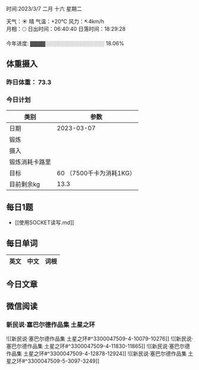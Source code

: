 

时间:2023/3/7 二月 十六 星期二

天气：☀️   晴 气温：+20°C 风力：↖4km/h  
月相：🌕 日出时间：06:40:40 日落时间：18:29:28

今年进度: ▓▓▓▓░░░░░░░░░░░░░░░░ 18.06%

## 体重摄入

### 昨日体重： 73.3
### 今日计划
| 类别           | 参数                    |
| -------------- | ----------------------- |
| 日期           | 2023-03-07               |
| 锻炼           |               |
| 摄入           |  |
| 锻炼消耗卡路里 | |
| 目标           | 60      （7500千卡为消耗1KG）                |
| 目前剩余kg               |        13.3                  |



## 每日1题

- [[使用SOCKET读写.md]]

## 每日单词

| 英文       | 中文       |词根|
| ---------- | ---------- | ---|


## 今日文章



## 微信阅读

<!-- start of weread -->

### 新民说·塞巴尔德作品集 土星之环
![[新民说·塞巴尔德作品集 土星之环#^3300047509-4-10079-10276]]
![[新民说·塞巴尔德作品集 土星之环#^3300047509-4-11830-11865]]
![[新民说·塞巴尔德作品集 土星之环#^3300047509-4-12878-12924]]
![[新民说·塞巴尔德作品集 土星之环#^3300047509-5-3097-3249]]

<!-- end of weread -->


